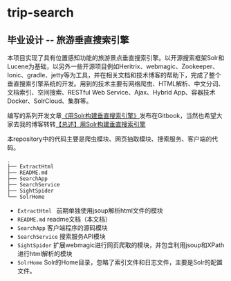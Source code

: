 # trip-search

## 毕业设计 -- 旅游垂直搜索引擎

本项目实现了具有位置感知功能的旅游景点垂直搜索引擎。以开源搜索框架Solr和Lucene为基础，以另外一些开源项目例如Heritrix、webmagic、Zookeeper、Ionic、gradle、jetty等为工具，并在相关文档和技术博客的帮助下，完成了整个垂直搜索引擎系统的开发。用到的技术主要有网络爬虫、HTML解析、中文分词、文档索引、空间搜索、RESTful Web Service、Ajax、Hybrid App、容器技术Docker、SolrCloud、集群等。


编写的系列开发文章[《用Solr构建垂直搜索引擎》](https://www.gitbook.com/book/paynexu/create-your-vertical-search-engine-with-solr/details)发布在Gitbook，当然也希望大家去我的博客转转[【总述】用Solr构建垂直搜索引擎](http://blog.xvping.cn/2016/05/15/create-your-vertical-search-engine-with-solr/)



本repository中的代码主要是爬虫模块、网页抽取模块、搜索服务、客户端的代码。

```
.
├── ExtractHtml
├── README.md
├── SearchApp
├── SearchService
├── SightSpider
└── SolrHome
```

* `ExtractHtml `  前期单独使用jsoup解析html文件的模块
* `README.md`  readme文档（本文档）
* `SearchApp`  客户端程序的源码模块
* `SearchService`   搜索服务API模块
* `SightSpider`   扩展webmagic进行网页爬取的模块，并包含利用jsoup和XPath进行html解析的模块
* `SolrHome` Solr的Home目录，忽略了索引文件和日志文件，主要是Solr的配置文件。
